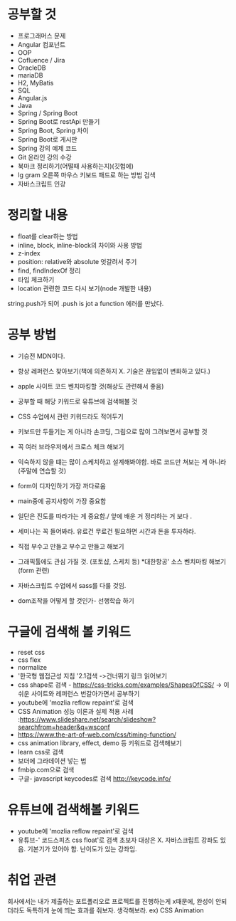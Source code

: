 
# 공부할 것
* 프로그래머스 문제
* Angular 컴포넌트
* OOP
* Cofluence / Jira
* OracleDB
* mariaDB
* H2, MyBatis
* SQL
* Angular.js
* Java
* Spring / Spring Boot
* Spring Boot로 restApi 만들기
* Spring Boot, Spring 차이
* Spring Boot로 게시판 
* Spring 강의 예제 코드
* Git 온라인 강의 수강
* 북마크 정리하기(어떨때 사용하는지)(깃헙에)
* lg gram 오른쪽 마우스 키보드 패드로 하는 방법 검색
* 자바스크립트 인강

# 정리할 내용
* float를 clear하는 방법
* inline, block, inline-block의 차이와 사용 방법
* z-index
* position: relative와 absolute 엇갈려서 주기
* find, findIndexOf 정리
* 타입 체크하기
* location 관련한 코드 다시 보기(node 개발한 내용)

string.push가 되어 .push is jot a function 에러를 만났다.

# 공부 방법
* 기승전 MDN이다. 
* 항상 레퍼런스 찾아보기(책에 의존하지 X. 기술은 끊임없이 변화하고 있다.)
* apple 사이트 코드 벤치마킹할 것(해상도 관련해서 좋음)
* 공부할 때 해당 키워드로 유튜브에 검색해볼 것
* CSS 수업에서 관련 키워드라도 적어두기
* 키보드만 두들기는 게 아니라 손코딩, 그림으로 많이 그려보면서 공부할 것
* 꼭 여러 브라우저에서 크로스 체크 해보기
* 익숙하지 않을 떄는 많이 스케치하고 설계해봐야함. 바로 코드만 쳐보는 게 아니라
(주말에 연습할 것)
* form이 디자인하기 가장 까다로움 
* main중에 공지사항이 가장 중요함

* 일단은 진도를 따라가는 게 중요함./ 앞에 배운 거 정리하는 거 보다 .

* 세미나는 꼭 들어봐라.
유료건 무료건 필요하면 시간과 돈을 투자하라.

* 직접 부수고 만들고 부수고 만들고 해보기

* 그래픽툴에도 관심 가질 것.
(포토샵, 스케치 등)
*대한항공' 소스 벤치마킹 해보기(form 관련)

* 자바스크립트 수업에서 sass를 다룰 것임. 


* dom조작을 어떻게 할 것인가- 선행학습 하기

# 구글에 검색해 볼 키워드
  - reset css
  - css flex
  - normalize
  - '한국형 웹접근성 지침 '2.1검색 ->건너뛰기 링크 읽어보기
  - css shape로 검색 - https://css-tricks.com/examples/ShapesOfCSS/
      -> 이 쉬운 사이트와 레퍼런스 번갈아가면서 공부하기 
  - youtube에 'mozlia reflow repaint'로 검색
  - CSS Animation 성능 이론과 실제 적용 사례
    :https://www.slideshare.net/search/slideshow?searchfrom=header&q=wsconf
  - https://www.the-art-of-web.com/css/timing-function/
  - css animation library, effect, demo 등 키워드로 검색해보기
  - learn css로 검색
  - 보더에 그라데이션 넣는 법
  - fmbip.com으로 검색
  - 구글- javascript keycodes로 검색 http://keycode.info/

  
  
  


  
# 유튜브에 검색해볼 키워드
 - youtube에 'mozlia reflow repaint'로 검색
 - 유튜브-' 코드스피츠 css float'로 검색
초보자 대상은 X. 자바스크립트 강좌도 있음.
기본기가 있어야 함. 난이도가 있는 강좌임.


 
# 취업 관련
회사에서는 내가 제출하는 포트폴리오로 프로젝트를 진행하는게 x때문에,
완성이 안되더라도 독특하게 눈에 띄는 효과를 줘보자.
생각해보라. ex) CSS Animation











